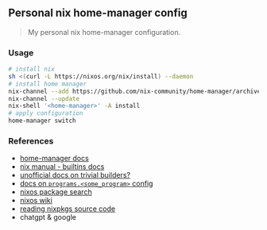 ## Personal nix home-manager config

> My personal nix home-manager configuration.

### Usage

```sh
# install nix
sh <(curl -L https://nixos.org/nix/install) --daemon
# install home manager
nix-channel --add https://github.com/nix-community/home-manager/archive/master.tar.gz home-manager
nix-channel --update
nix-shell '<home-manager>' -A install
# apply configuration
home-manager switch
```

### References

- [home-manager docs](https://nix-community.github.io/home-manager/options.xhtml)
- [nix manual - builtins docs](https://nix.dev/manual/nix/2.24/language/builtins.html?highlight=nixpkgs#source-types)
- [unofficial docs on trivial builders?](https://ryantm.github.io/nixpkgs/builders/trivial-builders/)
- [docs on `programs.<some_program>` config](https://github.com/NixOS/nixpkgs/tree/master/nixos/modules/programs)
- [nixos package search](https://search.nixos.org/)
- [nixos wiki](https://nixos.wiki/wiki/Main_Page)
- [reading nixpkgs source code](https://github.com/NixOS/nixpkgs/tree/master/pkgs)
- chatgpt & google

